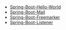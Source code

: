- [Spring-Boot-Hello-World](Spring-Boot-Hello-World/README.md)
- [Spring-Boot-Mail](Spring-Boot-Mail/README.md)
- [Spring-Boot-Freemarker](Spring-Boot-Freemarker/README.md)
- [Spring-Boot-Listener](Spring-Boot-Listener/README.md)

